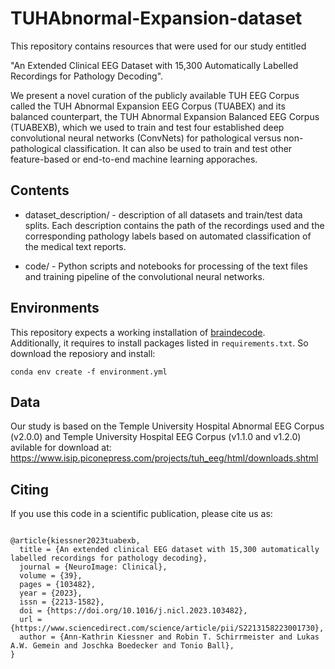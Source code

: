 # TUHAbnormal-Expansion-dataset

This repository contains resources that were used for our study entitled

"An Extended Clinical EEG Dataset with 15,300 Automatically Labelled Recordings for Pathology Decoding".

We present a novel curation of the publicly available TUH EEG Corpus called the TUH Abnormal Expansion EEG Corpus (TUABEX) and its balanced counterpart, the TUH Abnormal Expansion Balanced EEG Corpus (TUABEXB), which we used to train and test four established deep convolutional neural networks (ConvNets) for pathological versus non-pathological classification. It can also be used to train and test other feature-based or end-to-end machine learning apporaches.

## Contents

- dataset_description/ - description of all datasets and train/test data splits. Each description contains the path of the recordings used and the corresponding pathology labels based on automated classification of the medical text reports. 

- code/ - Python scripts and notebooks for processing of the text files and training pipeline of the convolutional neural networks.


## Environments

This repository expects a working installation of [braindecode](https://github.com/braindecode/braindecode).  
Additionally, it requires to install packages listed in `requirements.txt`. So download the reposiory and install:

```
conda env create -f environment.yml
```

## Data

Our study is based on the Temple University Hospital Abnormal EEG Corpus (v2.0.0) and Temple University Hospital EEG Corpus (v1.1.0 and v1.2.0) avilable for download at: https://www.isip.piconepress.com/projects/tuh_eeg/html/downloads.shtml




## Citing

If you use this code in a scientific publication, please cite us as:

```

@article{kiessner2023tuabexb, 
  title = {An extended clinical EEG dataset with 15,300 automatically labelled recordings for pathology decoding},
  journal = {NeuroImage: Clinical},
  volume = {39},
  pages = {103482},
  year = {2023},
  issn = {2213-1582},
  doi = {https://doi.org/10.1016/j.nicl.2023.103482},
  url = {https://www.sciencedirect.com/science/article/pii/S2213158223001730},
  author = {Ann-Kathrin Kiessner and Robin T. Schirrmeister and Lukas A.W. Gemein and Joschka Boedecker and Tonio Ball},
}
```
